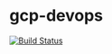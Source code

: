 # gcp-devops

[![Build Status](https://dev.azure.com/nhsy/gcp-devops/_apis/build/status/nhsy.gcp-devops?branchName=master)](https://dev.azure.com/nhsy/gcp-devops/_build/latest?definitionId=1&branchName=master)